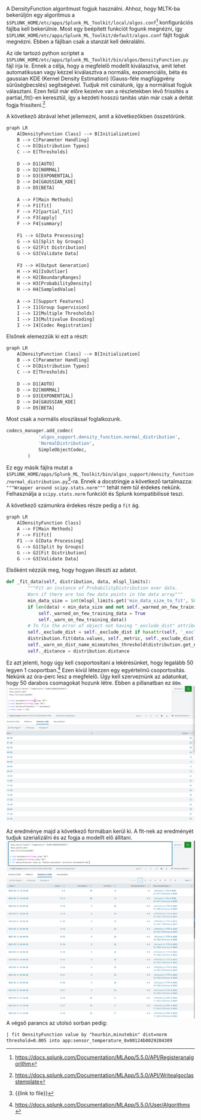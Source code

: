 A DensityFunction algoritmust fogjuk használni. Ahhoz, hogy MLTK-ba bekerüljön egy algoritmus a `$SPLUNK_HOME/etc/apps/Splunk_ML_Toolkit/local/algos.conf`[^1] konfigurációs fájlba kell bekerülnie. Most egy beépített funkciót fogunk megnézni, így `$SPLUNK_HOME/etc/apps/Splunk_ML_Toolkit/default/algos.conf` fájlt fogjuk megnézni. Ebben a fájlban csak a stanzát kell dekralálni.

Az ide tartozó python scriptet a `$SPLUNK_HOME/etc/apps/Splunk_ML_Toolkit/bin/algos/DensityFunction.py` fájl írja le. Ennek a célja, hogy a megfelelő modellt kiválasztva, amit lehet automatikusan vagy kézzel kiválasztva a normális, exponenciális, béta és gaussian KDE (Kernel Density Estimation) (Gauss-féle magfüggvény sűrűségbecslés) segítségével. Tudjuk mit csinálunk, így a normálisat fogjuk választani. Ezen felül már előre kezelve van a részletekben lévő frissítés a partial_fit()-en keresztül, így a kezdeti hosszú tanítás után már csak a deltát fogja frissíteni.[^2]  

A következő ábrával lehet jellemezni, amit a következőkben összetörünk.

```mermaid
graph LR
    A[DensityFunction Class] --> B[Initialization]
    B --> C[Parameter Handling]
    C --> D[Distribution Types]
    C --> E[Thresholds]
    
    D --> D1[AUTO]
    D --> D2[NORMAL]
    D --> D3[EXPONENTIAL]
    D --> D4[GAUSSIAN_KDE]
    D --> D5[BETA]
    
    A --> F[Main Methods]
    F --> F1[fit]
    F --> F2[partial_fit]
    F --> F3[apply]
    F --> F4[summary]
    
    F1 --> G[Data Processing]
    G --> G1[Split by Groups]
    G --> G2[Fit Distribution]
    G --> G3[Validate Data]
    
    F3 --> H[Output Generation]
    H --> H1[IsOutlier]
    H --> H2[BoundaryRanges]
    H --> H3[ProbabilityDensity]
    H --> H4[SampledValue]
    
    A --> I[Support Features]
    I --> I1[Group Supervision]
    I --> I2[Multiple Thresholds]
    I --> I3[Multivalue Encoding]
    I --> I4[Codec Registration]
```  
Elsőnek elemezzük ki ezt a részt:
```mermaid
graph LR
    A[DensityFunction Class] --> B[Initialization]
    B --> C[Parameter Handling]
    C --> D[Distribution Types]
    C --> E[Thresholds]
    
    D --> D1[AUTO]
    D --> D2[NORMAL]
    D --> D3[EXPONENTIAL]
    D --> D4[GAUSSIAN_KDE]
    D --> D5[BETA]
```
Most csak a normális eloszlással foglalkozunk.
```py
codecs_manager.add_codec(
            'algos_support.density_function.normal_distribution',
            'NormalDistribution',
            SimpleObjectCodec,
        )
```
Ez egy másik fájlra mutat a `$SPLUNK_HOME/apps/Splunk_ML_Toolkit/bin/algos_support/density_function/normal_distribution.py`[^3]-ra. Ennek a docstringje a következő tartalmazza: `"""Wrapper around scipy.stats.norm"""` tehát nem túl érdekes nekünk. Felhasználja a `scipy.stats.norm` funkciót és Splunk kompatibilissé teszi.

A következő számunkra érdekes része pedig a `fit` ág.
```mermaid
graph LR
    A[DensityFunction Class]
    A --> F[Main Methods]
    F --> F1[fit]
    F1 --> G[Data Processing]
    G --> G1[Split by Groups]
    G --> G2[Fit Distribution]
    G --> G3[Validate Data]
```
Elsőként nézzük meg, hogy hogyan illeszti az adatot.
```py
def _fit_data(self, distribution, data, mlspl_limits):
        """Fit an instance of ProbabilityDistribution over data.
        Warn if there are too few data points in the data array"""
        min_data_size = int(mlspl_limits.get('min_data_size_to_fit', 50))
        if len(data) < min_data_size and not self._warned_on_few_training_data:
            self._warned_on_few_training_data = True
            self._warn_on_few_training_data()
        # To fix the error of object not having "_exclude_dist" attribute, when partial_fit is used on a smaller dataset and with an earlier version of MLTK (<=5.3.0)
        self._exclude_dist = self._exclude_dist if hasattr(self, '_exclude_dist') else None
        distribution.fit(data.values, self._metric, self._exclude_dist)
        self._warn_on_dist_name_mismatches_threshold(distribution.get_name(), self._threshold)
        self._distance = distribution.distance
```
Ez azt jelenti, hogy úgy kell csoportosítani a lekérésünket, hogy legalább 50 legyen 1 csoportban.[^4] Ezen kívül létezzen egy egyértelmű csoportosítás. Nekünk az óra-perc lesz a megfelelő. Úgy kell szerveznünk az adatunkat, hogy 50 darabos csomagokat hozunk létre. Ebben a pillanatban ez `80m`.
![Csoport méret](202_01_bins.png)

Az eredménye majd a következő formában kerül ki. A fit-nek az eredményét tudjuk szerializálni és az fogja a modellt elő állítani.
![Eredménye](202_02_result.png)
A végső parancs az utolsó sorban pedig:
```SPL
| fit DensityFunction value by "hourbin,minutebin" dist=norm threshold=0.005 into app:sensor_temperature_0x00124b0029204309
```

[^1]: https://docs.splunk.com/Documentation/MLApp/5.5.0/API/Registeranalgorithm
[^2]: https://docs.splunk.com/Documentation/MLApp/5.5.0/API/Writealgoclasstemplate
[^3]: {{link to file}}
[^4]: https://docs.splunk.com/Documentation/MLApp/5.5.0/User/Algorithms